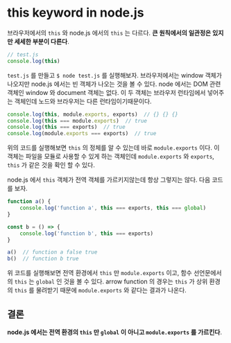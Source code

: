 # this keyword in node.js

브라우저에서의 `this` 와 node.js 에서의 `this` 는 다르다. **큰 원칙에서의 일관정은 있지만 세세한 부분이 다른다**.

``` js
// test.js
console.log(this)
```

`test.js` 를 만들고 `$ node test.js` 를 실행해보자. 브라우저에서는 window 객체가 나오지만 node.js 에서는 빈 객체가 나오는 것을 볼 수 있다. node 에서는 DOM 관련 객체인 window 와 document 객체는 없다. 이 두 객체는 브라우저 런타임에서 넣어주는 객체인데 노드와 브라우저는 다른 런타임이기때문이다. 

``` js
console.log(this, module.exports, exports)  // {} {} {}
console.log(this === module.exports)  // true
console.log(this === exports)  // true
console.log(module.exports === exports)  // true
```

위의 코드를 실행해보면 `this` 의 정체를 알 수 있는데 바로 `module.exports` 이다. 이 객체는 파일을 모듈로 사용할 수 있게 하는 객체인데 `module.exports` 와 `exports`, `this` 가 같은 것을 확인 할 수 있다. 

node.js 에서 `this` 객체가 전역 객체를 가르키지않는데 항상 그렇지는 않다. 다음 코드를 보자.
``` js
function a() {
    console.log('function a', this === exports, this === global)
}

const b = () => {
    console.log('function b', this === exports)
}

a()  // function a false true
b()  // function b true
```

위 코드를 실행해보면 전역 환경에서 `this` 만 `module.exports` 이고, 함수 선언문에서의 `this` 는 `global` 인 것을 볼 수 있다. arrow function 의 경우는 `this` 가 상위 환경의 `this` 를 물려받기 때문에 `module.exports` 와 같다는 결과가 나온다.

## 결론

**node.js 에서는 전역 환경의 `this` 만 `global` 이 아니고 `module.exports` 를 가르킨다**.